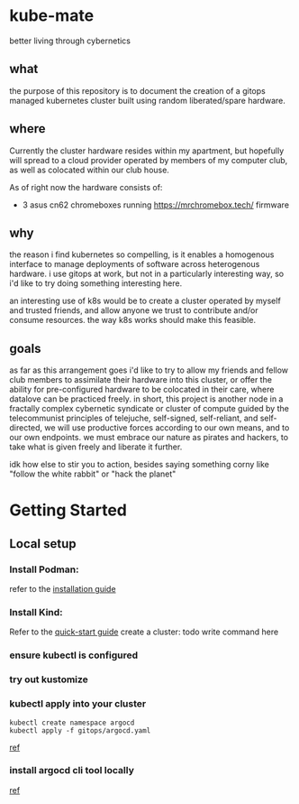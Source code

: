 # kube-mate
better living through cybernetics

## what
the purpose of this repository is to document the creation of a gitops managed kubernetes cluster built using random liberated/spare hardware.

## where
Currently the cluster hardware resides within my apartment, but hopefully will spread to a cloud provider operated by members of my computer club, as well as colocated within our club house.

As of right now the hardware consists of:
    
* 3 asus cn62 chromeboxes running https://mrchromebox.tech/ firmware

## why
the reason i find kubernetes so compelling, is it enables a homogenous interface to manage deployments of software across heterogenous hardware. i use gitops at work, but not in a particularly interesting way, so i'd like to try doing something interesting here.

an interesting use of k8s would be to create a cluster operated by myself and trusted friends, and allow anyone we trust to contribute and/or consume resources. the way k8s works should make this feasible.

## goals
as far as this arrangement goes i'd like to try to allow my friends and fellow club members to assimilate their hardware into this cluster, or offer the ability for pre-configured hardware to be colocated in their care, where datalove can be practiced freely. in short, this project is another node in a fractally complex cybernetic syndicate or cluster of compute guided by the telecommunist principles of telejuche, self-signed, self-reliant, and self-directed, we will use productive forces according to our own means, and to our own endpoints. we must embrace our nature as pirates and hackers, to take what is given freely and liberate it further.

idk how else to stir you to action, besides saying something corny like "follow the white rabbit" or "hack the planet"

# Getting Started

## Local setup

### Install Podman:
refer to the [installation guide](https://podman.io/docs/installation)

### Install Kind:

Refer to the [quick-start guide](https://kind.sigs.k8s.io/docs/user/quick-start#installation)
create a cluster: todo write command here


### ensure kubectl is configured
### try out kustomize
### kubectl apply into your cluster
```
kubectl create namespace argocd
kubectl apply -f gitops/argocd.yaml
```
[ref](https://argo-cd.readthedocs.io/en/stable/getting_started/#1-install-argo-cd)

### install argocd cli tool locally
[ref](https://argo-cd.readthedocs.io/en/stable/getting_started/#2-download-argo-cd-cli)
